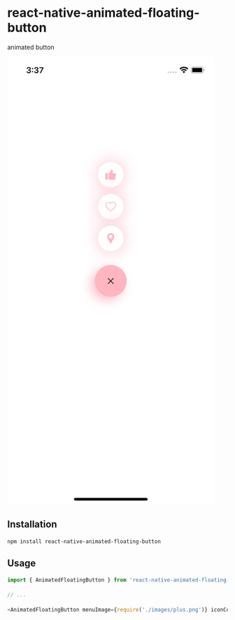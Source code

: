 # react-native-animated-floating-button

animated button

![My animated logo](./images/demo.png)


## Installation

```sh
npm install react-native-animated-floating-button
```

## Usage


```js
import { AnimatedFloatingButton } from 'react-native-animated-floating-button'

// ...

<AnimatedFloatingButton menuImage={require('./images/plus.png')} iconColors={'lightblue'} style={{backgroundColor: 'lightblue'}} image1={require('./images/pin.png')} image2={require('./images/love.png')}  image3={require('./images/like.png')}/>
